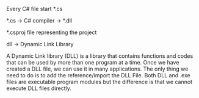 Every C# file start *.cs

*.cs -> C# compiler -> *.dll

*.csproj file representing the project

dll -> Dynamic Link Library

A Dynamic Link library (DLL) is a library that contains functions and codes that can be used by more than one program at a time. 
Once we have created a DLL file, we can use it in many applications. 
The only thing we need to do is to add the reference/import the DLL File. 
Both DLL and .exe files are executable program modules but the difference is that we cannot execute DLL files directly.
